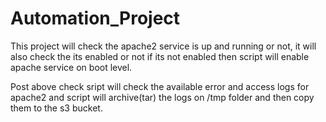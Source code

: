 # Automation_Project
This project will check the apache2 service is up and running or not, it will also check the its enabled or not if its not enabled then script will enable apache service on boot level.

Post above check sript will check the available error and access logs for apache2 and script will archive(tar) the logs on /tmp folder and then copy them to the s3 bucket.
